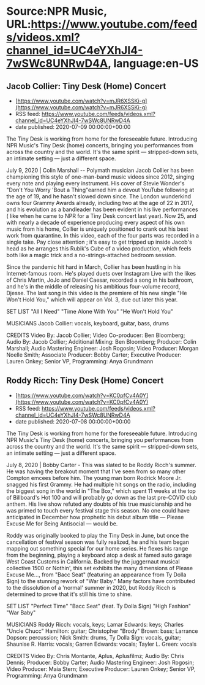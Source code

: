 # Source:NPR Music, URL:https://www.youtube.com/feeds/videos.xml?channel_id=UC4eYXhJI4-7wSWc8UNRwD4A, language:en-US

## Jacob Collier: Tiny Desk (Home) Concert
 - [https://www.youtube.com/watch?v=mJR6XSSKi-g](https://www.youtube.com/watch?v=mJR6XSSKi-g)
 - RSS feed: https://www.youtube.com/feeds/videos.xml?channel_id=UC4eYXhJI4-7wSWc8UNRwD4A
 - date published: 2020-07-09 00:00:00+00:00

The Tiny Desk is working from home for the foreseeable future. Introducing NPR Music's Tiny Desk (home) concerts, bringing you performances from across the country and the world. It's the same spirit — stripped-down sets, an intimate setting — just a different space.

July 9, 2020 | Colin Marshall -- Polymath musician Jacob Collier has been championing this style of one-man-band music videos since 2012, singing every note and playing every instrument. His cover of Stevie Wonder's "Don't You Worry 'Bout a Thing"earned him a devout YouTube following at the age of 19, and he hasn't slowed down since. The London wunderkind owns four Grammy Awards already, including two at the age of 22 in 2017, and his evolution as a bandleader has been evident in his live performances ( like when he came to NPR for a Tiny Desk concert last year). Now 25, and with nearly a decade of experience producing every aspect of his own music from his home, Collier is uniquely positioned to crank out his best work from quarantine. In this video, each of the four parts was recorded in a single take. Pay close attention ; it's easy to get tripped up inside Jacob's head as he arranges this Rubik's Cube of a video production, which feels both like a magic trick and a no-strings-attached bedroom session.

Since the pandemic hit hard in March, Collier has been hustling in his Internet-famous room. He's played duets over Instagram Live with the likes of Chris Martin, JoJo and Daniel Caesar, recorded a song in his bathroom, and he's in the middle of releasing his ambitious four-volume record, Djesse. The last song in this video is the premiere of his new single "He Won't Hold You," which will appear on Vol. 3, due out later this year.

SET LIST
"All I Need"
"Time Alone With You"
"He Won't Hold You"

MUSICIANS
Jacob Collier: vocals, keyboard, guitar, bass, drums

CREDITS
Video By: Jacob Collier; Video Co-producer: Ben Bloomberg; Audio By: Jacob Collier; Additional Mixing: Ben Bloomberg; Producer: Colin Marshall; Audio Mastering Engineer: Josh Rogosin; Video Producer: Morgan Noelle Smith; Associate Producer: Bobby Carter; Executive Producer: Lauren Onkey; Senior VP, Programming: Anya Grundmann

## Roddy Ricch: Tiny Desk (Home) Concert
 - [https://www.youtube.com/watch?v=KC0pfCv4A0Y](https://www.youtube.com/watch?v=KC0pfCv4A0Y)
 - RSS feed: https://www.youtube.com/feeds/videos.xml?channel_id=UC4eYXhJI4-7wSWc8UNRwD4A
 - date published: 2020-07-08 00:00:00+00:00

The Tiny Desk is working from home for the foreseeable future. Introducing NPR Music's Tiny Desk (home) concerts, bringing you performances from across the country and the world. It's the same spirit — stripped-down sets, an intimate setting — just a different space.

July 8, 2020 | Bobby Carter - This was slated to be Roddy Ricch's summer. He was having the breakout moment that I've seen from so many other Compton emcees before him. The young man born Rodrick Moore Jr. snagged his first Grammy. He had multiple hit songs on the radio, including the biggest song in the world in "The Box," which spent 11 weeks at the top of Billboard's Hot 100 and will probably go down as the last pre-COVID club anthem. His live show refuted any doubts of his true musicianship and he was primed to touch every festival stage this season. No one could have anticipated in December how prophetic his debut album title — Please Excuse Me for Being Antisocial — would be.

Roddy was originally booked to play the Tiny Desk in June, but once the cancellation of festival season was fully realized, he and his team began mapping out something special for our home series. He flexes his range from the beginning, playing a keyboard atop a desk at famed auto garage West Coast Customs in California. Backed by the juggernaut musical collective 1500 or Nothin', this set exhibits the many dimensions of Please Excuse Me..., from "Bacc Seat" (featuring an appearance from Ty Dolla $ign) to the stunning rework of "War Baby." Many factors have contributed to the dissolution of a 'normal' summer in 2020, but Roddy Ricch is determined to prove that it's still his time to shine.

SET LIST
"Perfect Time"
"Bacc Seat" (feat. Ty Dolla $ign)
"High Fashion"
"War Baby"

MUSICIANS
Roddy Ricch: vocals, keys; Lamar Edwards: keys; Charles "Uncle Chucc" Hamilton: guitar; Christopher "Brody" Brown: bass; Larrance Dopson: percussion; Nick Smith: drums, Ty Dolla $ign: vocals, guitar; Shaunise R. Harris: vocals; Garren Edwards: vocals; Tayler L. Green: vocals

CREDITS
Video By: Chris Montante, Aplus, Aplusfilmz; Audio By: Chris Dennis; Producer: Bobby Carter; Audio Mastering Engineer: Josh Rogosin; Video Producer: Maia Stern; Executive Producer: Lauren Onkey; Senior VP, Programming: Anya Grundmann

